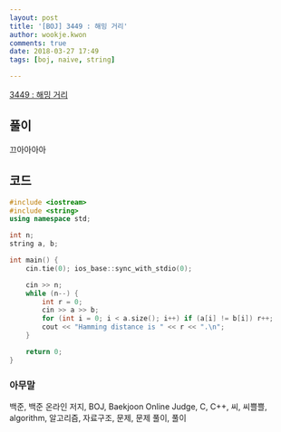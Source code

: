```yaml
---
layout: post
title: '[BOJ] 3449 : 해밍 거리'
author: wookje.kwon
comments: true
date: 2018-03-27 17:49
tags: [boj, naive, string]

---
```


[3449 : 해밍 거리](https://www.acmicpc.net/problem/3449)

## 풀이

끄아아아아

## 코드

```cpp
#include <iostream>
#include <string>
using namespace std;

int n;
string a, b;

int main() {
	cin.tie(0); ios_base::sync_with_stdio(0);

	cin >> n;
	while (n--) {
		int r = 0;
		cin >> a >> b;
		for (int i = 0; i < a.size(); i++) if (a[i] != b[i]) r++;
		cout << "Hamming distance is " << r << ".\n";
	}

	return 0;
}
```

### 아무말  
백준, 백준 온라인 저지, BOJ, Baekjoon Online Judge, C, C++, 씨, 씨쁠쁠, algorithm, 알고리즘, 자료구조, 문제, 문제 풀이, 풀이

